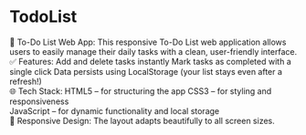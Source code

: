 # TodoList
 📝 To-Do List Web App:
         This responsive To-Do List web application allows users to easily manage their daily tasks with a clean, user-friendly interface. 
 ✅ Features: 
         Add and delete tasks instantly  Mark tasks as completed with a single click  Data persists using LocalStorage (your list stays even after a refresh!)   
 🌐 Tech Stack:
         HTML5 – for structuring the app 
         CSS3 – for styling and responsiveness  
         JavaScript – for dynamic functionality and local storage  
 📱 Responsive Design: 
         The layout adapts beautifully to all screen sizes.
